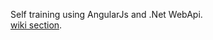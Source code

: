 Self training using AngularJs and .Net WebApi. <br/>
[wiki section](https://github.com/makingsensetraining/angular-webapi/wiki).
